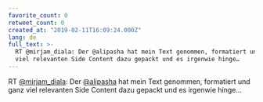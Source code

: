 ```yaml
---
favorite_count: 0
retweet_count: 0
created_at: "2019-02-11T16:09:24.000Z"
lang: de
full_text: >-
  RT @mirjam_diala: Der @alipasha hat mein Text genommen, formatiert und ganz
  viel relevanten Side Content dazu gepackt und es irgenwie hinge…
---
```


RT [@mirjam_diala](https://twitter.com/mirjam_diala): Der
[@alipasha](https://twitter.com/alipasha) hat mein Text genommen, formatiert und
ganz viel relevanten Side Content dazu gepackt und es irgenwie hinge…
